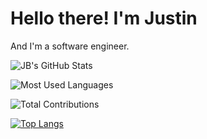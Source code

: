 # Hello there! I'm Justin

And I'm a software engineer.

![JB's GitHub Stats](https://github-readme-stats.vercel.app/api?username=jmbealer&show_icons=true&theme=gruvbox&hide_border=true&card_width=475)

![Most Used Languages](https://github-readme-stats.vercel.app/api/top-langs?username=jmbealer&langs_count=10&show_icons=true&locale=en&layout=compact&theme=gruvbox&hide_border=true&card_width=325)

![Total Contributions](https://github-readme-streak-stats.herokuapp.com/?user=jmbealer&theme=gruvbox&hide_border=true&card_width=800)

<!-- maybe add later -->
<!-- [![Donut Chart](https://github-readme-stats.vercel.app/api/top-langs/?username=jmbealer&layout=donut&theme=gruvbox)](https://github.com/anuraghazra/github-readme-stats) -->

[![Top Langs](https://github-readme-stats.vercel.app/api/top-langs/?username=jmbealer&layout=donut-vertical&theme=gruvbox&hide_border=true)](https://github.com/anuraghazra/github-readme-stats)
